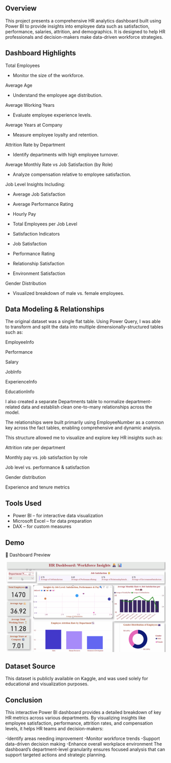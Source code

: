 ## Overview ##
This project presents a comprehensive HR analytics dashboard built using Power BI to provide insights into employee data such as satisfaction, performance, salaries, attrition, and demographics. It is designed to help HR professionals and decision-makers make data-driven workforce strategies.
##  Dashboard Highlights ##
Total Employees
- Monitor the size of the workforce.

Average Age
- Understand the employee age distribution.

Average Working Years
- Evaluate employee experience levels.

Average Years at Company
- Measure employee loyalty and retention.

Attrition Rate by Department
- Identify departments with high employee turnover.

Average Monthly Rate vs Job Satisfaction (by Role)
- Analyze compensation relative to employee satisfaction.

Job Level Insights Including:

- Average Job Satisfaction

- Average Performance Rating

- Hourly Pay

- Total Employees per Job Level

- Satisfaction Indicators

- Job Satisfaction

- Performance Rating

- Relationship Satisfaction

- Environment Satisfaction

Gender Distribution
- Visualized breakdown of male vs. female employees.

## Data Modeling & Relationships ##

The original dataset was a single flat table. Using Power Query, I was able to transform and split the data into multiple dimensionally-structured tables such as:

EmployeeInfo

Performance

Salary

JobInfo

ExperienceInfo

EducationInfo

I also created a separate Departments table to normalize department-related data and establish clean one-to-many relationships across the model.

The relationships were built primarily using EmployeeNumber as a common key across the fact tables, enabling comprehensive and dynamic analysis.

This structure allowed me to visualize and explore key HR insights such as:

Attrition rate per department

Monthly pay vs. job satisfaction by role

Job level vs. performance & satisfaction

Gender distribution

Experience and tenure metrics


## Tools Used ##
- Power BI – for interactive data visualization
- Microsoft Excel – for data preparation
- DAX – for custom measures

## Demo ##

🔹 Dashboard Preview

![Demo](images/hr-dashboard.gif)


## Dataset Source ##
This dataset is publicly available on Kaggle, and was used solely for educational and visualization purposes.


## Conclusion ##


This interactive Power BI dashboard provides a detailed breakdown of key HR metrics across various departments. By visualizing insights like employee satisfaction, performance, attrition rates, and compensation levels, it helps HR teams and decision-makers:

-Identify areas needing improvement
-Monitor workforce trends
-Support data-driven decision making
-Enhance overall workplace environment
The dashboard’s department-level granularity ensures focused analysis that can support targeted actions and strategic planning.



